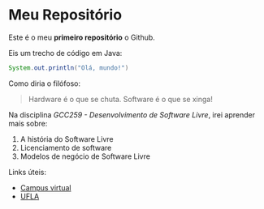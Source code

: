# Meu Repositório

Este é o meu **primeiro repositório** o Github.

Eis um trecho de código em Java:

```java
System.out.println("Olá, mundo!")
```

Como diria o filófoso:

> Hardware é o que se chuta. Software é o que se xinga!

Na disciplina *GCC259 - Desenvolvimento de Software Livre*, irei aprender mais sobre:

1. A história do Software Livre
2. Licenciamento de software
3. Modelos de negócio de Software Livre

Links úteis:

* [Campus virtual](https://campusvirtual.ufla.br)
* [UFLA](https://ufla.br "Universidade Federal de Lavras")

